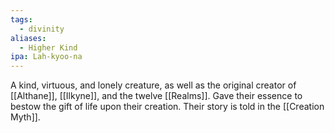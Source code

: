 ```yaml
---
tags:
  - divinity
aliases:
  - Higher Kind
ipa: Lah-kyoo-na
---
```

A kind, virtuous, and lonely creature, as well as the original creator of [[Althane]], [[Ilkyne]], and the twelve [[Realms]]. Gave their essence to bestow the gift of life upon their creation. Their story is told in the [[Creation Myth]].